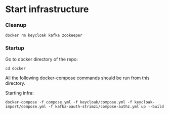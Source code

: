 # Start infrastructure
### Cleanup

```docker rm keycloak kafka zookeeper```

### Startup
Go to docker directory of the repo:

```cd docker```

All the following docker-compose commands should be run from this directory.

Starting infra:

```docker-compose -f compose.yml -f keycloak/compose.yml -f keycloak-import/compose.yml -f kafka-oauth-strimzi/compose-authz.yml up --build```
